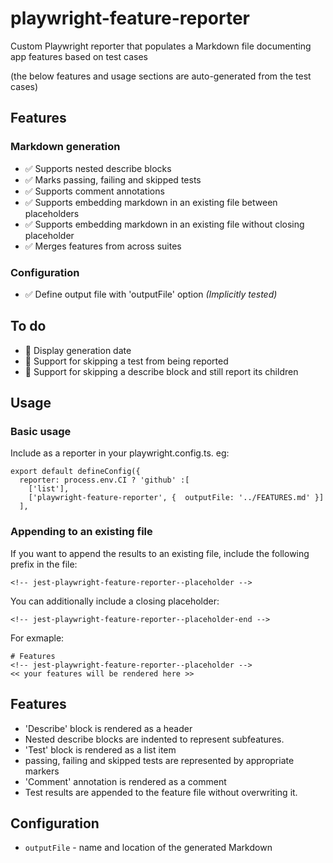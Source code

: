# playwright-feature-reporter
Custom Playwright reporter that populates a Markdown file documenting app features based on test cases

(the below features and usage sections are auto-generated from the test cases)

<!-- jest-playwright-feature-reporter--placeholder -->
## Features
  ### Markdown generation
  - :white_check_mark: Supports nested describe blocks
  - :white_check_mark: Marks passing, failing and skipped tests
  - :white_check_mark: Supports comment annotations
  - :white_check_mark: Supports embedding markdown in an existing file between placeholders
  - :white_check_mark: Supports embedding markdown in an existing file without closing placeholder
  - :white_check_mark: Merges features from across suites
  ### Configuration
  - :white_check_mark: Define output file with 'outputFile' option *(Implicitly tested)*
## To do
- :construction: Display generation date
- :construction: Support for skipping a test from being reported
- :construction: Support for skipping a describe block and still report its children
<!-- jest-playwright-feature-reporter--placeholder-end -->

## Usage

### Basic usage
Include as a reporter in your playwright.config.ts. eg:

```
export default defineConfig({
  reporter: process.env.CI ? 'github' :[
    ['list'],
    ['playwright-feature-reporter', {  outputFile: '../FEATURES.md' }]
  ],
```
### Appending to an existing file
If you want to append the results to an existing file, include the following prefix in the file:

```
<!-- jest-playwright-feature-reporter--placeholder -->
```
You can additionally include a closing placeholder:

```
<!-- jest-playwright-feature-reporter--placeholder-end -->
```

For exmaple:

```
# Features
<!-- jest-playwright-feature-reporter--placeholder -->
<< your features will be rendered here >>
```

## Features
- 'Describe' block is rendered as a header
- Nested describe blocks are indented to represent subfeatures.
- 'Test' block is rendered as a list item
- passing, failing and skipped tests are represented by appropriate markers
- 'Comment' annotation is rendered as a comment
- Test results are appended to the feature file without overwriting it.
## Configuration
- `outputFile` - name and location of the generated Markdown
